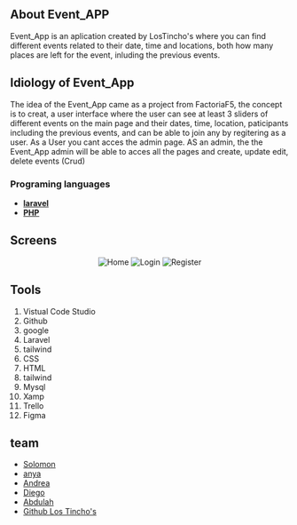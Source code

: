 ## About Event_APP

Event_App is an aplication created by LosTincho's where you can find different events related to their date, time and locations, both how many places are left for the event, inluding the previous events.

## Idiology of Event_App

The idea of the Event_App came as a project from FactoriaF5, the concept is to creat, a user interface where the user can see at least 3 sliders of different events on the main page and their dates, time, location, paticipants including the previous events, and can be able to join any by regitering as a user. As a User you cant acces the admin page.
AS an admin, the the Event_App admin will be able to acces all the pages and create, update edit, delete events (Crud)

### Programing languages  

- **[laravel](https://laravel.com)**
- **[PHP](https://www.php.net/interface)**

 ## Screens
 <p  align="center">
<img src="./images/programming.png" alt="Home">
<img src="./images/login.png" alt="Login" >
<img src="./images/register.png" alt="Register">
</p>

## Tools 
<ol>
<li >Vistual Code Studio</li>
<li>Github</li>
<li>google</li>
<li>Laravel</li>
<li>tailwind</li>
<li>CSS</li>
<li>HTML</li>
<li>tailwind</li>
<li>Mysql</li>
<li>Xamp</li>
<li>Trello</li>
<li>Figma</li>
</ol>

 ## team
- [Solomon]( https://github.com/solomonclark)
- [anya]( https://github.com/a-xo)
- [Andrea]( https://github.com/Andreabcm)
- [Diego]( https://github.com/diegognzv)
- [Abdulah](https://github.com/PPIICCAA)
- [Github Los Tincho's](https://github.com/losTinchos)

